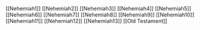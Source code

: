 [[Nehemiah1]]
[[Nehemiah2]]
[[Nehemiah3]]
[[Nehemiah4]]
[[Nehemiah5]]
[[Nehemiah6]]
[[Nehemiah7]]
[[Nehemiah8]]
[[Nehemiah9]]
[[Nehemiah10]]
[[Nehemiah11]]
[[Nehemiah12]]
[[Nehemiah13]]
[[Old Testament]]